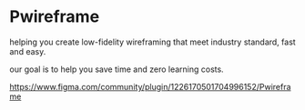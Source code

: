 # Pwireframe

helping you create low-fidelity wireframing that meet industry standard, fast and easy.

our goal is to help you save time and zero learning costs.

https://www.figma.com/community/plugin/1226170501704996152/Pwireframe
